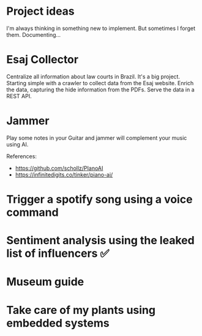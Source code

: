 # Project ideas

I'm always thinking in something new to implement. But sometimes I forget them. Documenting...

# Esaj Collector

Centralize all information about law courts in Brazil. It's a big project. Starting simple with a crawler to collect data from the Esaj website.
Enrich the data, capturing the hide information from the PDFs.
Serve the data in a REST API.

# Jammer

Play some notes in your Guitar and jammer will complement your music using AI.

References:
- https://github.com/schollz/PIanoAI
- https://infinitedigits.co/tinker/piano-ai/


# Trigger a spotify song using a voice command

# Sentiment analysis using the leaked list of influencers ✅

# Museum guide

# Take care of my plants using embedded systems
